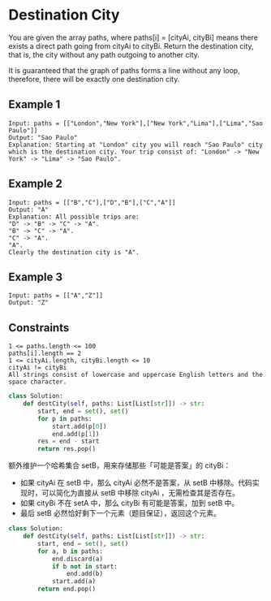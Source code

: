# Destination City

You are given the array paths, where paths[i] = [cityAi, cityBi] means there exists a direct path going from cityAi to cityBi. Return the destination city, that is, the city without any path outgoing to another city.

It is guaranteed that the graph of paths forms a line without any loop, therefore, there will be exactly one destination city.

## Example 1

```text
Input: paths = [["London","New York"],["New York","Lima"],["Lima","Sao Paulo"]]
Output: "Sao Paulo" 
Explanation: Starting at "London" city you will reach "Sao Paulo" city which is the destination city. Your trip consist of: "London" -> "New York" -> "Lima" -> "Sao Paulo".
```

## Example 2

```text
Input: paths = [["B","C"],["D","B"],["C","A"]]
Output: "A"
Explanation: All possible trips are: 
"D" -> "B" -> "C" -> "A". 
"B" -> "C" -> "A". 
"C" -> "A". 
"A". 
Clearly the destination city is "A".
```

## Example 3

```text
Input: paths = [["A","Z"]]
Output: "Z"
```

## Constraints

```text
1 <= paths.length <= 100
paths[i].length == 2
1 <= cityAi.length, cityBi.length <= 10
cityAi != cityBi
All strings consist of lowercase and uppercase English letters and the space character.
```

```python
class Solution:
    def destCity(self, paths: List[List[str]]) -> str:
        start, end = set(), set()
        for p in paths:
            start.add(p[0])
            end.add(p[1])
        res = end - start
        return res.pop()
```

额外维护一个哈希集合 setB，用来存储那些「可能是答案」的 cityBi：

- 如果 cityAi 在 setB 中，那么 cityAi 必然不是答案，从 setB 中移除。代码实现时，可以简化为直接从 setB 中移除 cityAi ，无需检查其是否存在。
- 如果 cityBi 不在 setA 中，那么 cityBi 有可能是答案，加到 setB 中。
- 最后 setB 必然恰好剩下一个元素（题目保证），返回这个元素。

```python
class Solution:
    def destCity(self, paths: List[List[str]]) -> str:
        start, end = set(), set()
        for a, b in paths:
            end.discard(a)
            if b not in start:
                end.add(b)
            start.add(a)
        return end.pop()
```
